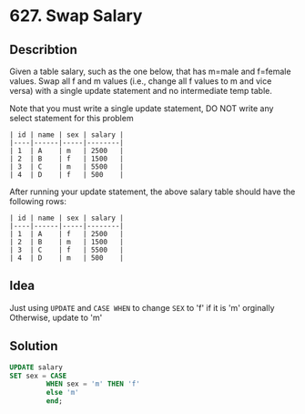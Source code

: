 # 627. Swap Salary
## Describtion
Given a table salary, such as the one below, that has m=male and f=female values. Swap all f and m values (i.e., change all f values to m and vice versa) with a single update statement and no intermediate temp table.

Note that you must write a single update statement, DO NOT write any select statement for this problem
 ```
 | id | name | sex | salary |
|----|------|-----|--------|
| 1  | A    | m   | 2500   |
| 2  | B    | f   | 1500   |
| 3  | C    | m   | 5500   |
| 4  | D    | f   | 500    |
 ```
After running your update statement, the above salary table should have the following rows:
 ```
 | id | name | sex | salary |
|----|------|-----|--------|
| 1  | A    | f   | 2500   |
| 2  | B    | m   | 1500   |
| 3  | C    | f   | 5500   |
| 4  | D    | m   | 500    |
 ```

## Idea
Just using `UPDATE` and `CASE WHEN` to change `SEX` to 'f' if it is 'm' orginally Otherwise, update to 'm'

## Solution
 ```sql
UPDATE salary
SET sex = CASE 
          WHEN sex = 'm' THEN 'f'
          else 'm'
          end;

 ```
